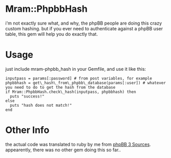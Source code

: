 Mram::PhpbbHash
===============

i'm not exactly sure what, and why, the phpBB people are doing this crazy custom hashing. but if you ever need to authenticate against a phpBB user table, this gem will help you do exactly that.

Usage
=====

just include mram-phpbb\_hash in your Gemfile, and use it like this:

    inputpass = params[:password] # from post variables, for example
    phpbbhash = get\_hash\_from\_phpbb\_database(params[:user]) # whatever you need to do to get the hash from the database
    if Mram::PhpbbHash.check\_hash(inputpass, phpbbhash) then
      puts "success!"
    else
      puts "hash does not match!"
    end

Other Info
==========

the actual code was translated to ruby by me from [phpBB 3 Sources](https://github.com/phpbb/phpbb3/blob/develop/phpBB/includes/functions.php).
appearently, there was no other gem doing this so far..
